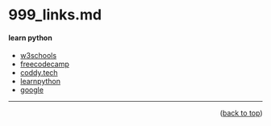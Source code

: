 <a name="topage"></a>

# 999_links.md


#### learn python

* [w3schools](https://www.w3schools.com/python/)
* [freecodecamp](https://www.freecodecamp.org/news/learn-python-free-python-courses-for-beginners/)
* [coddy.tech](https://coddy.tech/)
* [learnpython](https://www.learnpython.org/)
* [google](https://developers.google.com/edu/python)


----

<p align="right">(<a href="#topage">back to top</a>)</p>
<br/>
<br/>
